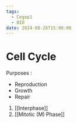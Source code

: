 ```yaml
---
tags:
  - Cegep1
  - BIO
date: 2024-08-26T15:00:00
---
```


# Cell Cycle

Purposes :

- Reproduction
- Growth
- Repair

1. [[Interphase]]
2. [[Mitotic (M) Phase]]